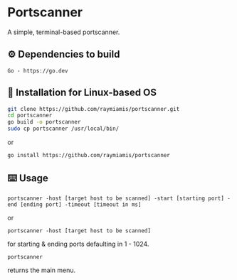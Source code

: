 # Portscanner

A simple, terminal-based portscanner.

## ⚙️ Dependencies to build

```
Go - https://go.dev
```

## 🔧 Installation for Linux-based OS

```bash
git clone https://github.com/raymiamis/portscanner.git
cd portscanner
go build -o portscanner
sudo cp portscanner /usr/local/bin/
```
or
```bash
go install https://github.com/raymiamis/portscanner
```

## ⌨️ Usage

```
portscanner -host [target host to be scanned] -start [starting port] -end [ending port] -timeout [timeout in ms]
```
or
```
portscanner -host [target host to be scanned]
```
for starting & ending ports defaulting in 1 - 1024.

```
portscanner
```
returns the main menu.